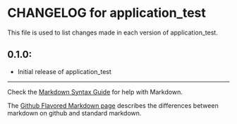 # CHANGELOG for application_test

This file is used to list changes made in each version of application_test.

## 0.1.0:

* Initial release of application_test

- - - 
Check the [Markdown Syntax Guide](http://daringfireball.net/projects/markdown/syntax) for help with Markdown.

The [Github Flavored Markdown page](http://github.github.com/github-flavored-markdown/) describes the differences between markdown on github and standard markdown.
